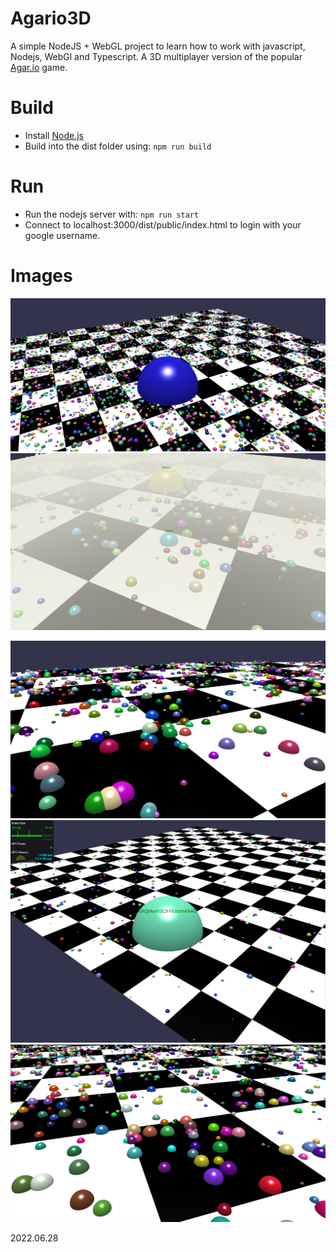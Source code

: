 # Agario3D
A simple NodeJS + WebGL project to learn how to work with javascript, Nodejs, WebGl and Typescript.
A 3D multiplayer version of the popular [Agar.io](https://agar.io/) game.

# Build
* Install [Node.js](https://nodejs.org/)
* Build into the dist folder using: `npm run build` 

# Run
* Run the nodejs server with: `npm run start`
* Connect to localhost:3000/dist/public/index.html to login with your google username.

# Images
![](https://github.com/JeroenVerstraelen/Agario3D/blob/master/images/dev1.png)
![](https://github.com/JeroenVerstraelen/Agario3D/blob/master/images/img1.png)


![](https://github.com/JeroenVerstraelen/Agario3D/blob/master/images/dev2.png)
![](https://github.com/JeroenVerstraelen/Agario3D/blob/master/images/dev3.png)
![](https://github.com/JeroenVerstraelen/Agario3D/blob/master/images/dev4.png)

2022.06.28